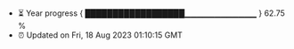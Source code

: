- ⏳ Year progress { ██████████████████▁▁▁▁▁▁▁▁▁▁▁▁ } 62.75 %
- ⏰ Updated on Fri, 18 Aug 2023 01:10:15 GMT

